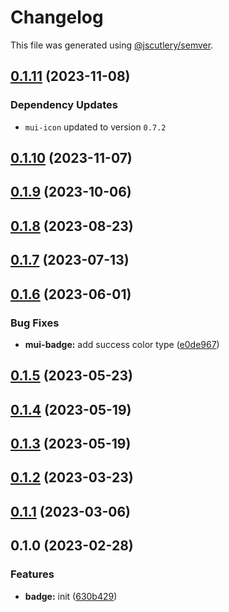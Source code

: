 # Changelog

This file was generated using [@jscutlery/semver](https://github.com/jscutlery/semver).

## [0.1.11](https://github.com/Availity/element/compare/@availity/mui-badge@0.1.10...@availity/mui-badge@0.1.11) (2023-11-08)

### Dependency Updates

- `mui-icon` updated to version `0.7.2`

## [0.1.10](https://github.com/Availity/element/compare/@availity/mui-badge@0.1.9...@availity/mui-badge@0.1.10) (2023-11-07)

## [0.1.9](https://github.com/Availity/element/compare/@availity/mui-badge@0.1.8...@availity/mui-badge@0.1.9) (2023-10-06)

## [0.1.8](https://github.com/Availity/element/compare/@availity/mui-badge@0.1.7...@availity/mui-badge@0.1.8) (2023-08-23)

## [0.1.7](https://github.com/Availity/element/compare/@availity/mui-badge@0.1.6...@availity/mui-badge@0.1.7) (2023-07-13)

## [0.1.6](https://github.com/Availity/element/compare/@availity/mui-badge@0.1.5...@availity/mui-badge@0.1.6) (2023-06-01)

### Bug Fixes

- **mui-badge:** add success color type ([e0de967](https://github.com/Availity/element/commit/e0de967626e2d235701bcc07b3bd8b5e2957c8d2))

## [0.1.5](https://github.com/Availity/element/compare/@availity/mui-badge@0.1.4...@availity/mui-badge@0.1.5) (2023-05-23)

## [0.1.4](https://github.com/Availity/element/compare/@availity/mui-badge@0.1.3...@availity/mui-badge@0.1.4) (2023-05-19)

## [0.1.3](https://github.com/Availity/element/compare/@availity/mui-badge@0.1.2...@availity/mui-badge@0.1.3) (2023-05-19)

## [0.1.2](https://github.com/Availity/element/compare/@availity/mui-badge@0.1.1...@availity/mui-badge@0.1.2) (2023-03-23)

## [0.1.1](https://github.com/Availity/element/compare/@availity/mui-badge@0.1.0...@availity/mui-badge@0.1.1) (2023-03-06)

## 0.1.0 (2023-02-28)

### Features

- **badge:** init ([630b429](https://github.com/Availity/element/commit/630b4297f7787ca3ebd1daf5ddec36ed103bd883))
